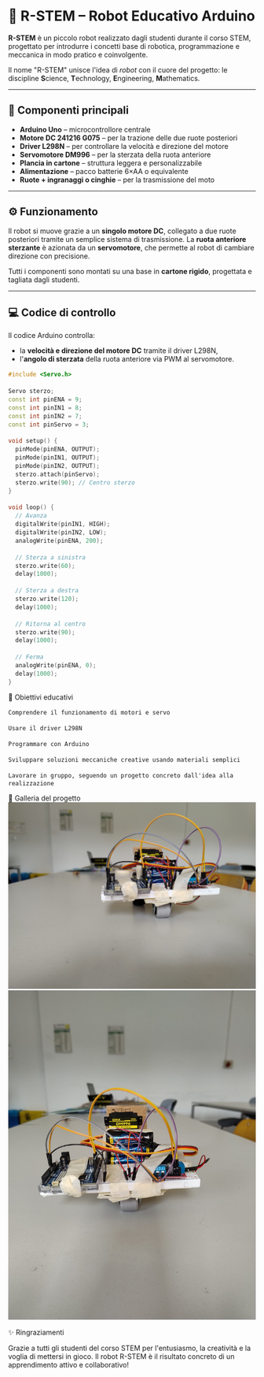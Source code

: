 # 🤖 R-STEM – Robot Educativo Arduino

**R-STEM** è un piccolo robot realizzato dagli studenti durante il corso STEM, progettato per introdurre i concetti base di robotica, programmazione e meccanica in modo pratico e coinvolgente.

Il nome "R-STEM" unisce l'idea di *robot* con il cuore del progetto: le discipline **S**cience, **T**echnology, **E**ngineering, **M**athematics.

---

## 🔧 Componenti principali

- **Arduino Uno** – microcontrollore centrale
- **Motore DC 241216 G075** – per la trazione delle due ruote posteriori
- **Driver L298N** – per controllare la velocità e direzione del motore
- **Servomotore DM996** – per la sterzata della ruota anteriore
- **Plancia in cartone** – struttura leggera e personalizzabile
- **Alimentazione** – pacco batterie 6×AA o equivalente
- **Ruote + ingranaggi o cinghie** – per la trasmissione del moto

---

## ⚙️ Funzionamento

Il robot si muove grazie a un **singolo motore DC**, collegato a due ruote posteriori tramite un semplice sistema di trasmissione. La **ruota anteriore sterzante** è azionata da un **servomotore**, che permette al robot di cambiare direzione con precisione.

Tutti i componenti sono montati su una base in **cartone rigido**, progettata e tagliata dagli studenti.

---

## 💻 Codice di controllo

Il codice Arduino controlla:
- la **velocità e direzione del motore DC** tramite il driver L298N,
- l'**angolo di sterzata** della ruota anteriore via PWM al servomotore.

```cpp
#include <Servo.h>

Servo sterzo;
const int pinENA = 9;
const int pinIN1 = 8;
const int pinIN2 = 7;
const int pinServo = 3;

void setup() {
  pinMode(pinENA, OUTPUT);
  pinMode(pinIN1, OUTPUT);
  pinMode(pinIN2, OUTPUT);
  sterzo.attach(pinServo);
  sterzo.write(90); // Centro sterzo
}

void loop() {
  // Avanza
  digitalWrite(pinIN1, HIGH);
  digitalWrite(pinIN2, LOW);
  analogWrite(pinENA, 200);

  // Sterza a sinistra
  sterzo.write(60);
  delay(1000);

  // Sterza a destra
  sterzo.write(120);
  delay(1000);

  // Ritorna al centro
  sterzo.write(90);
  delay(1000);

  // Ferma
  analogWrite(pinENA, 0);
  delay(1000);
}
```
🎯 Obiettivi educativi

    Comprendere il funzionamento di motori e servo

    Usare il driver L298N

    Programmare con Arduino

    Sviluppare soluzioni meccaniche creative usando materiali semplici

    Lavorare in gruppo, seguendo un progetto concreto dall'idea alla realizzazione

📸 Galleria del progetto
![Rover STEM](R_STEM_1.jpeg)
![Rover STEM](R_STEM_2.jpeg)

✨ Ringraziamenti

Grazie a tutti gli studenti del corso STEM per l'entusiasmo, la creatività e la voglia di mettersi in gioco.
Il robot R-STEM è il risultato concreto di un apprendimento attivo e collaborativo!



